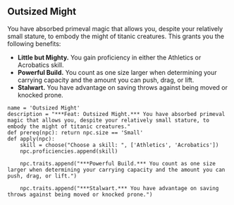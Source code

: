 ## Outsized Might
You have absorbed primeval magic that allows you, despite your relatively small stature, to embody the might of titanic creatures. This grants you the following benefits:

* **Little but Mighty.** You gain proficiency in either the Athletics or Acrobatics skill.
* **Powerful Build.** You count as one size larger when determining your carrying capacity and the amount you can push, drag, or lift.
* **Stalwart.** You have advantage on saving throws against being moved or knocked prone.

```
name = 'Outsized Might'
description = "***Feat: Outsized Might.*** You have absorbed primeval magic that allows you, despite your relatively small stature, to embody the might of titanic creatures."
def prereq(npc): return npc.size == 'Small'
def apply(npc):
    skill = choose("Choose a skill: ", ['Athletics', 'Acrobatics'])
    npc.proficiencies.append(skill)

    npc.traits.append("***Powerful Build.*** You count as one size larger when determining your carrying capacity and the amount you can push, drag, or lift.")

    npc.traits.append("***Stalwart.*** You have advantage on saving throws against being moved or knocked prone.")
```
